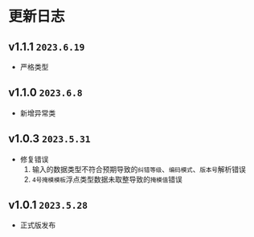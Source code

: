 # 更新日志

## v1.1.1 `2023.6.19`

- 严格类型

## v1.1.0 `2023.6.8`

- 新增异常类

## v1.0.3 `2023.5.31`

- 修复错误
  1. 输入的数据类型不符合预期导致的`纠错等级`、`编码模式`、`版本号`解析错误
  2. `4号掩模模板`浮点类型数据未取整导致的`掩模值`错误

## v1.0.1 `2023.5.28`

- 正式版发布
